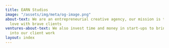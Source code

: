 ```yaml
---
title: EARN Studios
image: "/assets/img/meta/og-image.png"
about-text: We are an entrepreneurial creative agency, our mission is to earn brand
  love with brave clients
ventures-about-text: We also invest time and money in start-ups to bring learnings
  into our client work
layout: index
---
```


